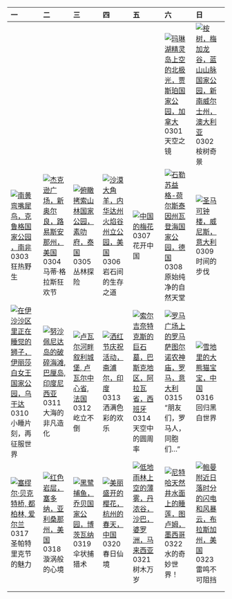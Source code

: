 | 一                                                                                                                                                                                                      | 二                                                                                                                                                                                                       | 三                                                                                                                                                                                           | 四                                                                                                                                                                                                  | 五                                                                                                                                                                                                   | 六                                                                                                                                                                                                                           | 日                                                                                                                                                                                                          |
|:-------------------------------------------------------------------------------------------------------------------------------------------------------------------------------------------------------|:--------------------------------------------------------------------------------------------------------------------------------------------------------------------------------------------------------|:--------------------------------------------------------------------------------------------------------------------------------------------------------------------------------------------|:---------------------------------------------------------------------------------------------------------------------------------------------------------------------------------------------------|:----------------------------------------------------------------------------------------------------------------------------------------------------------------------------------------------------|:----------------------------------------------------------------------------------------------------------------------------------------------------------------------------------------------------------------------------|:-----------------------------------------------------------------------------------------------------------------------------------------------------------------------------------------------------------|
|                                                                                                                                                                                                        |                                                                                                                                                                                                         |                                                                                                                                                                                             |                                                                                                                                                                                                    |                                                                                                                                                                                                     | [![](https://www.bing.com/th?id=OHR.MaligneLakeJasper_ZH-CN2664289451_320x240.jpg "玛琳湖精灵岛上空的北极光，贾斯珀国家公园，加拿大")](https://www.bing.com/th?id=OHR.MaligneLakeJasper_ZH-CN2664289451_UHD.jpg)<br>0301<br>天空之镜                    | [![](https://www.bing.com/th?id=OHR.EucalyptusForest_ZH-CN3052498076_320x240.jpg "桉树，梅加龙谷，蓝山山脉国家公园，新南威尔士州，澳大利亚")](https://www.bing.com/th?id=OHR.EucalyptusForest_ZH-CN3052498076_UHD.jpg)<br>0302<br>桉树奇景 |
| [![](https://www.bing.com/th?id=OHR.HornbillPair_ZH-CN3380997666_320x240.jpg "南黄弯嘴犀鸟，克鲁格国家公园 ，南非")](https://www.bing.com/th?id=OHR.HornbillPair_ZH-CN3380997666_UHD.jpg)<br>0303<br>狂热野生               | [![](https://www.bing.com/th?id=OHR.MardiGrasJackson_ZH-CN3456301377_320x240.jpg "杰克逊广场，新奥尔良，路易斯安那州，美国")](https://www.bing.com/th?id=OHR.MardiGrasJackson_ZH-CN3456301377_UHD.jpg)<br>0304<br>马蒂·格拉斯狂欢节 | [![](https://www.bing.com/th?id=OHR.SuratThani_ZH-CN4797096558_320x240.jpg "俯瞰拷索山林国家公园，素叻府，泰国")](https://www.bing.com/th?id=OHR.SuratThani_ZH-CN4797096558_UHD.jpg)<br>0305<br>丛林探险         | [![](https://www.bing.com/th?id=OHR.NevadaBigHorns_ZH-CN5987046965_320x240.jpg "沙漠大角羊，内华达州火焰谷州立公园，美国")](https://www.bing.com/th?id=OHR.NevadaBigHorns_ZH-CN5987046965_UHD.jpg)<br>0306<br>岩石间的生存之道 | [![](https://www.bing.com/th?id=OHR.PlumBlossom_ZH-CN5888621119_320x240.jpg "中国的梅花")](https://www.bing.com/th?id=OHR.PlumBlossom_ZH-CN5888621119_UHD.jpg)<br>0307<br>花开中国                           | [![](https://www.bing.com/th?id=OHR.WaddenSeaBiosphereReserve_ZH-CN9012125146_320x240.jpg "石勒苏益格-荷尔斯泰因州瓦登海国家公园，德国")](https://www.bing.com/th?id=OHR.WaddenSeaBiosphereReserve_ZH-CN9012125146_UHD.jpg)<br>0308<br>原始纯净的自然天堂 | [![](https://www.bing.com/th?id=OHR.ItalyClock_ZH-CN0846995743_320x240.jpg "圣马可钟楼，威尼斯，意大利")](https://www.bing.com/th?id=OHR.ItalyClock_ZH-CN0846995743_UHD.jpg)<br>0309<br>时间的步伐                           |
| [![](https://www.bing.com/th?id=OHR.NappingLion_ZH-CN1214312983_320x240.jpg "在伊沙沙区里正在睡觉的狮子，伊丽莎白女王国家公园，乌干达")](https://www.bing.com/th?id=OHR.NappingLion_ZH-CN1214312983_UHD.jpg)<br>0310<br>小睡片刻，再征服世界 | [![](https://www.bing.com/th?id=OHR.NusaPenida_ZH-CN4934656933_320x240.jpg "努沙佩尼达岛的破碎海滩, 巴厘岛, 印度尼西亚")](https://www.bing.com/th?id=OHR.NusaPenida_ZH-CN4934656933_UHD.jpg)<br>0311<br>大海的非凡造化            | [![](https://www.bing.com/th?id=OHR.ChateauLoire_ZH-CN5040147638_320x240.jpg "卢瓦尔河畔叙利城堡, 卢瓦尔中心省, 法国")](https://www.bing.com/th?id=OHR.ChateauLoire_ZH-CN5040147638_UHD.jpg)<br>0312<br>屹立不倒 | [![](https://www.bing.com/th?id=OHR.HoliColors_ZH-CN2177185823_320x240.jpg "洒红节庆祝活动，斋浦尔，印度")](https://www.bing.com/th?id=OHR.HoliColors_ZH-CN2177185823_UHD.jpg)<br>0313<br>洒满色彩的欢乐                | [![](https://www.bing.com/th?id=OHR.BasqueDolmen_ZH-CN2364777801_320x240.jpg "索尔吉奈特克斯的巨石墓，巴斯克地区，阿拉瓦省，西班牙")](https://www.bing.com/th?id=OHR.BasqueDolmen_ZH-CN2364777801_UHD.jpg)<br>0314<br>天空中的圆周率 | [![](https://www.bing.com/th?id=OHR.ForumRomanum_ZH-CN5873120178_320x240.jpg "罗马广场上的罗马萨图尔诺农神庙，罗马，意大利")](https://www.bing.com/th?id=OHR.ForumRomanum_ZH-CN5873120178_UHD.jpg)<br>0315<br>“朋友们，罗马人，同胞们…”                      | [![](https://www.bing.com/th?id=OHR.PandaSnow_ZH-CN5981854301_320x240.jpg "雪地里的大熊猫宝宝，中国")](https://www.bing.com/th?id=OHR.PandaSnow_ZH-CN5981854301_UHD.jpg)<br>0316<br>回归黑白世界                             |
| [![](https://www.bing.com/th?id=OHR.BeckettBridge_ZH-CN6206942429_320x240.jpg "塞缪尔·贝克特桥, 都柏林, 爱尔兰")](https://www.bing.com/th?id=OHR.BeckettBridge_ZH-CN6206942429_UHD.jpg)<br>0317<br>圣帕特里克节的魅力        | [![](https://www.bing.com/th?id=OHR.SedonaSpring_ZH-CN6305197600_320x240.jpg "红色岩层，塞多纳，亚利桑那州，美国")](https://www.bing.com/th?id=OHR.SedonaSpring_ZH-CN6305197600_UHD.jpg)<br>0318<br>漩涡般的心境               | [![](https://www.bing.com/th?id=OHR.BlackHeron_ZH-CN6764711050_320x240.jpg "黑鹭捕鱼，乔贝国家公园，博茨瓦纳")](https://www.bing.com/th?id=OHR.BlackHeron_ZH-CN6764711050_UHD.jpg)<br>0319<br>伞状捕猎术         | [![](https://www.bing.com/th?id=OHR.SpringequinoxY25_ZH-CN1635828827_320x240.jpg "美丽盛开的樱花，杭州的春天，中国")](https://www.bing.com/th?id=OHR.SpringequinoxY25_ZH-CN1635828827_UHD.jpg)<br>0320<br>春日仙境     | [![](https://www.bing.com/th?id=OHR.DanumValley_ZH-CN5786482012_320x240.jpg "低地雨林上空的薄雾，丹浓谷，沙巴，婆罗洲，马来西亚")](https://www.bing.com/th?id=OHR.DanumValley_ZH-CN5786482012_UHD.jpg)<br>0321<br>树木万岁       | [![](https://www.bing.com/th?id=OHR.CenoteLilies_ZH-CN5915682591_320x240.jpg "尼特哈天然井水面上的睡莲，图卢姆，墨西哥")](https://www.bing.com/th?id=OHR.CenoteLilies_ZH-CN5915682591_UHD.jpg)<br>0322<br>水的奇妙世界！                               | [![](https://www.bing.com/th?id=OHR.NebraskaStorm_ZH-CN6944682381_320x240.jpg "鲍曼附近日落时分的闪电和风暴云，布拉斯加州，美国")](https://www.bing.com/th?id=OHR.NebraskaStorm_ZH-CN6944682381_UHD.jpg)<br>0323<br>雷鸣不可阻挡         |
|                                                                                                                                                                                                        |                                                                                                                                                                                                         |                                                                                                                                                                                             |                                                                                                                                                                                                    |                                                                                                                                                                                                     |                                                                                                                                                                                                                             |                                                                                                                                                                                                            |
|                                                                                                                                                                                                        |                                                                                                                                                                                                         |                                                                                                                                                                                             |                                                                                                                                                                                                    |                                                                                                                                                                                                     |                                                                                                                                                                                                                             |                                                                                                                                                                                                            |
